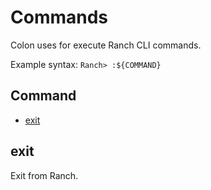 # Commands

Colon uses for execute Ranch CLI commands.

Example syntax: `Ranch> :${COMMAND}`

## Command
+ [exit](#exit)

<h2 id="exit">exit</h2>
Exit from Ranch.
